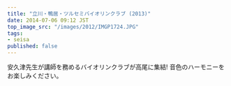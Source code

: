 ```yaml
---
title: "立川・鴨居・ツルセミバイオリンクラブ (2013)"
date: 2014-07-06 09:12 JST
top_image_src: "/images/2012/IMGP1724.JPG"
tags:
- seisa
published: false
---
```

安久津先生が講師を務めるバイオリンクラブが高尾に集結!
音色のハーモニーをお楽しみください。